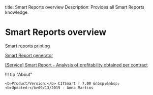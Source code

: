 title: Smart Reports overview
Description: Provides all Smart Reports knowledge. 
# Smart Reports overview

[Smart reports printing](/en-us/citsmart-platform-7/additional-features/reports/create/smart-reports/configuration/emit-report.html)

[Smart Report generator](/en-us/citsmart-platform-7/additional-features/reports/create/smart-reports/configuration/generate-report.html)

[[Service] Smart Report - Analysis of profitability obtained per contract](/en-us/citsmart-platform-7/additional-features/reports/create/smart-reports/configuration/service-smart-report.html)

!!! tip "About"

    <b>Product/Version:</b> CITSmart | 7.00 &nbsp;&nbsp;
    <b>Updated:</b>09/13/2019 - Anna Martins
